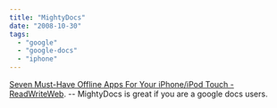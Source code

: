 ```yaml
---
title: "MightyDocs"
date: "2008-10-30"
tags: 
  - "google"
  - "google-docs"
  - "iphone"
---
```


[Seven Must-Have Offline Apps For Your iPhone/iPod Touch - ReadWriteWeb](http://www.readwriteweb.com/archives/seven_must-have_offline_apps_for_iphone_and_ipod_touch.php). -- MightyDocs is great if you are a google docs users.
